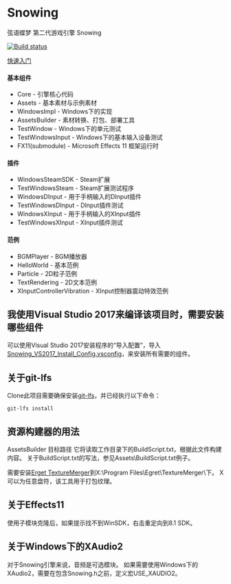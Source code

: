 # Snowing

弦语蝶梦 第二代游戏引擎 Snowing

[![Build status](https://ci.appveyor.com/api/projects/status/xsg86whgh0d00lma?svg=true)](https://ci.appveyor.com/project/SmallLuma/snowing)


[快速入门](https://www.bilibili.com/video/av43701922/)

#### 基本组件
- Core - 引擎核心代码
- Assets - 基本素材与示例素材
- WindowsImpl - Windows下的实现
- AssetsBuilder - 素材转换、打包、部署工具
- TestWindow - Windows下的单元测试
- TestWindowsInput - Windows下的基本输入设备测试
- FX11(submodule) - Microsoft Effects 11 框架运行时


#### 插件
- WindowsSteamSDK - Steam扩展
- TestWindowsSteam - Steam扩展测试程序
- WindowsDInput - 用于手柄输入的DInput插件
- TestWindowsDInput - DInput插件测试
- WindowsXInput - 用于手柄输入的XInput插件
- TestWindowsXInput - XInput插件测试

#### 范例
- BGMPlayer - BGM播放器
- HelloWorld - 基本范例
- Particle - 2D粒子范例
- TextRendering - 2D文本范例
- XInputControllerVibration - XInput控制器震动特效范例

## 我使用Visual Studio 2017来编译该项目时，需要安装哪些组件
可以使用Visual Studio 2017安装程序的“导入配置”，导入[Snowing_VS2017_Install_Config.vsconfig](Snowing_VS2017_Install_Config.vsconfig)，来安装所有需要的组件。

## 关于git-lfs
Clone此项目需要确保安装[git-lfs](https://git-lfs.github.com/)，并已经执行以下命令：
```shell
git-lfs install
```

## 资源构建器的用法
AssetsBuilder 目标路径
它将读取工作目录下的BuildScript.txt，根据此文件构建内容。
关于BuildScript.txt的写法，参见Assets\BuildScript.txt例子。

需要安装[Erget TextureMerger](https://www.egret.com/products/others.html#egret-texture)到X:\Program Files\Egret\TextureMerger\下。
X可以为任意盘符，该工具用于打包纹理。

## 关于Effects11
使用子模块克隆后，如果提示找不到WinSDK，右击重定向到8.1 SDK。

## 关于Windows下的XAudio2
对于Snowing引擎来说，音频是可选模块。
如果需要使用Windows下的XAudio2，需要在包含Snowing.h之前，定义宏USE_XAUDIO2。
